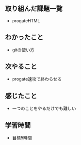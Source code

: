 ## 取り組んだ課題一覧
- progateHTML
## わかったこと
- gitの使い方
## 次やること
- progate速攻で終わらせる
## 感じたこと
- 一つのことをやるだけでも難しい
## 学習時間
- 目標5時間
